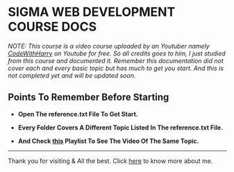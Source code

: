 # SIGMA WEB DEVELOPMENT COURSE DOCS

_NOTE: This course is a video course uploaded by an Youtuber namely [CodeWithHarry](https://youtube.com/@codewithharry?si=1FO1nXnOVz4OGdGK) on Youtube for free. So all credits goes to him, I just studied from this course and documented it. Remember this documentation did not cover each and every basic topic but has much to get you start. And this is not completed yet and will be updated soon._

## Points To Remember Before Starting

- __Open The reference.txt File To Get Start.__

- __Every Folder Covers A Different Topic Listed In The reference.txt File.__

- __And Check [this](https://youtube.com/playlist?list=PLu0W_9lII9agq5TrH9XLIKQvv0iaF2X3w&si=yJ8KRWARuXEafajA) Playlist To See The Video Of The Same Topic.__

---
Thank you for visiting & All the best. Click [here](https://utkarshakya.rf.gd/?i=1) to know more about me.
